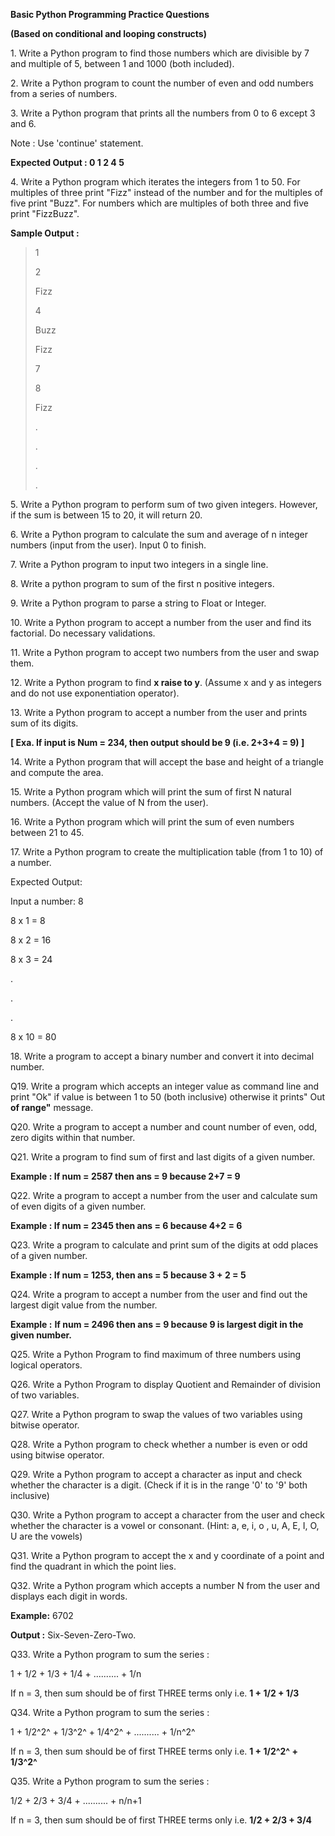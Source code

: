 **Basic Python Programming Practice Questions**

**(Based on conditional and looping constructs)**

1\. Write a Python program to find those numbers which are divisible by
7 and multiple of 5, between 1 and 1000 (both included).

2\. Write a Python program to count the number of even and odd numbers
from a series of numbers.

3\. Write a Python program that prints all the numbers from 0 to 6
except 3 and 6.

Note : Use \'continue\' statement.

**Expected Output : 0 1 2 4 5**

4\. Write a Python program which iterates the integers from 1 to 50. For
multiples of three print \"Fizz\" instead of the number and for the
multiples of five print \"Buzz\". For numbers which are multiples of
both three and five print \"FizzBuzz\".

**Sample Output :**

> 1
>
> 2
>
> Fizz
>
> 4
>
> Buzz
>
> Fizz
>
> 7
>
> 8
>
> Fizz
>
> .
>
> .
>
> .
>
> .

5\. Write a Python program to perform sum of two given integers.
However, if the sum is between 15 to 20, it will return 20.

6\. Write a Python program to calculate the sum and average of n integer
numbers (input from the user). Input 0 to finish.

7\. Write a Python program to input two integers in a single line.

8\. Write a python program to sum of the first n positive integers.

9\. Write a Python program to parse a string to Float or Integer.

10\. Write a Python program to accept a number from the user and find
its factorial. Do necessary validations.

11\. Write a Python program to accept two numbers from the user and swap
them.

12\. Write a Python program to find **x raise to y**. (Assume x and y as
integers and do not use exponentiation operator).

13\. Write a Python program to accept a number from the user and prints
sum of its digits.

**\[ Exa. If input is Num = 234, then output should be 9 (i.e. 2+3+4 =
9) \]**

14\. Write a Python program that will accept the base and height of a
triangle and compute the area.

15\. Write a Python program which will print the sum of first N natural
numbers. (Accept the value of N from the user).

16\. Write a Python program which will print the sum of even numbers
between 21 to 45.

17\. Write a Python program to create the multiplication table (from 1
to 10) of a number.

Expected Output:

Input a number: 8

8 x 1 = 8

8 x 2 = 16

8 x 3 = 24

.

.

.

8 x 10 = 80

18\. Write a program to accept a binary number and convert it into
decimal number.

Q19. Write a program which accepts an integer value as command line and
print "Ok" if value is between 1 to 50 (both inclusive) otherwise it
prints" Out **of range"** message.

Q20. Write a program to accept a number and count number of even, odd,
zero digits within that number.

Q21. Write a program to find sum of first and last digits of a given
number.

**Example : If num = 2587 then ans = 9 because 2+7 = 9**

Q22. Write a program to accept a number from the user and calculate sum
of even digits of a given number.

**Example : If num = 2345 then ans = 6 because 4+2 = 6**

Q23. Write a program to calculate and print sum of the digits at odd
places of a given number.

**Example : If num = 1253, then ans = 5 because 3 + 2 = 5**

Q24. Write a program to accept a number from the user and find out the
largest digit value from the number.

**Example :** **If num = 2496 then ans = 9 because 9 is largest digit in
the given number.**

Q25. Write a Python Program to find maximum of three numbers using
logical operators.

Q26. Write a Python Program to display Quotient and Remainder of
division of two variables.

Q27. Write a Python program to swap the values of two variables using
bitwise operator.

Q28. Write a Python program to check whether a number is even or odd
using bitwise operator.

Q29. Write a Python program to accept a character as input and check
whether the character is a digit. (Check if it is in the range '0' to
'9' both inclusive)

Q30. Write a Python program to accept a character from the user and
check whether the character is a vowel or consonant. (Hint: a, e, i, o ,
u, A, E, I, O, U are the vowels)

Q31. Write a Python program to accept the x and y coordinate of a point
and find the quadrant in which the point lies.

Q32. Write a Python program which accepts a number N from the user and
displays each digit in words.

**Example:** 6702

**Output :** Six-Seven-Zero-Two.

Q33. Write a Python program to sum the series :

1 + 1/2 + 1/3 + 1/4 + .......... + 1/n

If n = 3, then sum should be of first THREE terms only i.e. **1 + 1/2 +
1/3**

Q34. Write a Python program to sum the series :

1 + 1/2^2^ + 1/3^2^ + 1/4^2^ + .......... + 1/n^2^

If n = 3, then sum should be of first THREE terms only i.e. **1 +
1/2^2^ + 1/3^2^**

Q35. Write a Python program to sum the series :

1/2 + 2/3 + 3/4 + .......... + n/n+1

If n = 3, then sum should be of first THREE terms only i.e. **1/2 +
2/3 + 3/4**
